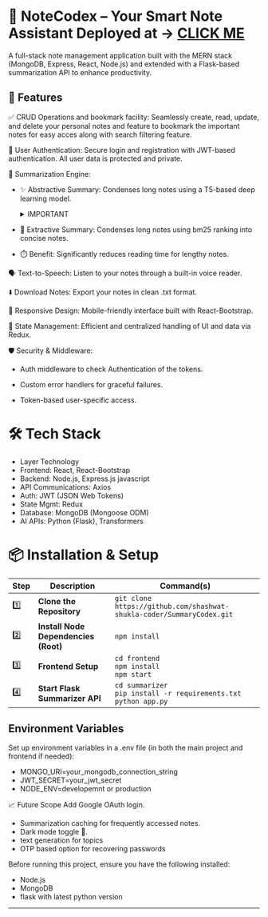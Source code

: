 # 📝 NoteCodex – Your Smart Note Assistant   Deployed at → [CLICK ME](https://notecodex-backend.onrender.com/)
A full-stack note management application built with the MERN stack (MongoDB, Express, React, Node.js) and extended with a Flask-based summarization API to enhance productivity.

## 🚀 Features
✅ CRUD Operations and bookmark facility: Seamlessly create, read, update, and delete your personal notes and feature to bookmark the important notes for easy acces along with search filtering feature.

🔐 User Authentication: Secure login and registration with JWT-based authentication. All user data is protected and private.

🧠 Summarization Engine:

- ✨ Abstractive Summary: Condenses long notes using a T5-based deep learning model.
  <details>
  <summary>IMPORTANT</summary>

  ⚠️ **Note**: Not abstractive model not actively deployed due to high RAM usage on free-tier hosting.  
  💻 You can run it on your **local machine** easily by uncommenting out the abstractive logic i did in app.py and the backend controllers , routes.
</details>

- 📌 Extractive Summary: Condenses long notes using bm25 ranking into concise notes.

- ⏱️ Benefit: Significantly reduces reading time for lengthy notes.

🗣️ Text-to-Speech: Listen to your notes through a built-in voice reader.

⬇️ Download Notes: Export your notes in clean .txt format.

📱 Responsive Design: Mobile-friendly interface built with React-Bootstrap.

🔄 State Management: Efficient and centralized handling of UI and data via Redux.

🛡️ Security & Middleware:

- Auth middleware to check Authentication of the tokens.

- Custom error handlers for graceful failures.

- Token-based user-specific access.

# 🛠️ Tech Stack
- Layer	Technology
- Frontend: 	React, React-Bootstrap
- Backend:	Node.js, Express.js javascript
- API Communications:	Axios
- Auth:	JWT (JSON Web Tokens)
- State Mgmt:	Redux
- Database:	MongoDB (Mongoose ODM)
- AI APIs:	Python (Flask), Transformers

# 📦 Installation & Setup
| Step | Description                          | Command(s)                                                                             |
| ---- | ------------------------------------ | -------------------------------------------------------------------------------------- |
| 1️⃣  | **Clone the Repository**             | `git clone https://github.com/shashwat-shukla-coder/SummaryCodex.git` |
| 2️⃣  | **Install Node Dependencies (Root)** | `npm install`                                                                          |
| 3️⃣  | **Frontend Setup**                   | `cd frontend`<br>`npm install`<br>`npm start`                                          |
| 4️⃣  | **Start Flask Summarizer API**       | `cd summarizer`<br>`pip install -r requirements.txt`<br>`python app.py`                |

## Environment Variables
Set up environment variables in a .env file (in both the main project and frontend if needed):
   - MONGO_URI=your_mongodb_connection_string
   - JWT_SECRET=your_jwt_secret
   - NODE_ENV=developemnt or production


📈 Future Scope
Add Google OAuth login.
- Summarization caching for frequently accessed notes.
- Dark mode toggle 🌙.
- text generation for topics
- OTP based option for recovering passwords

Before running this project, ensure you have the following installed:  
- Node.js  
- MongoDB
- flask with latest python version

---
